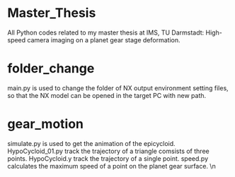 # Master_Thesis
All Python codes related to my master thesis at IMS, TU Darmstadt: High-speed camera imaging on a planet gear stage deformation.

# folder_change
main.py is used to change the folder of NX output environment setting files, so that the NX model can be opened in the target PC with new path.

# gear_motion
simulate.py is used to get the animation of the epicycloid.  HypoCycloid_01.py track the trajectory of a triangle comsists of three points.  HypoCycloid.y track the trajectory of a single point.  speed.py calculates the maximum speed of a point on the planet gear surface. \n
